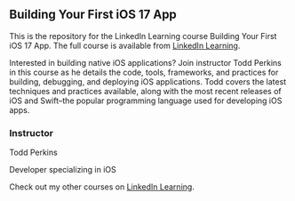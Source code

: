 ## Building Your First iOS 17 App
This is the repository for the LinkedIn Learning course Building Your First iOS 17 App. The full course is available from [LinkedIn Learning][lil-course-url].

Interested in building native iOS applications? Join instructor Todd Perkins in this course as he details the code, tools, frameworks, and practices for building, debugging, and deploying iOS applications. Todd covers the latest techniques and practices available, along with the most recent releases of iOS and Swift–the popular programming language used for developing iOS apps.

### Instructor

Todd Perkins

Developer specializing in iOS

Check out my other courses on [LinkedIn Learning](https://www.linkedin.com/learning/instructors/todd-perkins).

[lil-course-url]: https://www.linkedin.com/learning/building-your-first-ios-17-app
